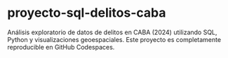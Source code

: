# proyecto-sql-delitos-caba
Análisis exploratorio de datos de delitos en CABA (2024) utilizando SQL, Python y visualizaciones geoespaciales. Este proyecto es completamente reproducible en GitHub Codespaces.
